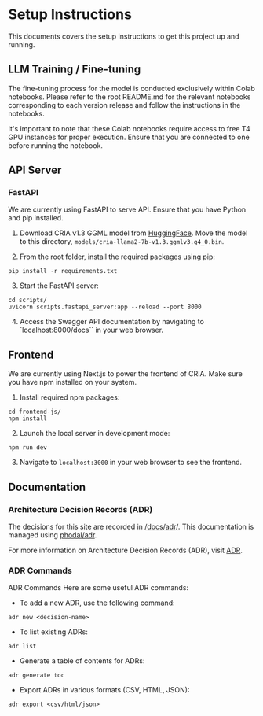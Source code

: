 # Setup Instructions

This documents covers the setup instructions to get this project up and running.

## LLM Training / Fine-tuning

The fine-tuning process for the model is conducted exclusively within Colab notebooks. Please refer to the root README.md for the relevant notebooks corresponding to each version release and follow the instructions in the notebooks.

It's important to note that these Colab notebooks require access to free T4 GPU instances for proper execution. Ensure that you are connected to one before running the notebook.

## API Server

### FastAPI

We are currently using FastAPI to serve API. Ensure that you have Python and pip installed.

1. Download CRIA v1.3 GGML model from [HuggingFace](https://huggingface.co/davzoku/cria-llama2-7b-v1.3-GGML). Move the model to this directory, `models/cria-llama2-7b-v1.3.ggmlv3.q4_0.bin`.

2. From the root folder, install the required packages using pip:

```
pip install -r requirements.txt
```

3. Start the FastAPI server:

```
cd scripts/
uvicorn scripts.fastapi_server:app --reload --port 8000
```

4. Access the Swagger API documentation by navigating to `localhost:8000/docs`` in your web browser.

## Frontend

We are currently using Next.js to power the frontend of CRIA. Make sure you have npm installed on your system.

1. Install required npm packages:

```
cd frontend-js/
npm install
```

2. Launch the local server in development mode:

```
npm run dev
```

3. Navigate to `localhost:3000` in your web browser to see the frontend.

## Documentation

### Architecture Decision Records (ADR)

The decisions for this site are recorded in [/docs/adr/](/docs/adr/). This documentation is managed using [phodal/adr](https://github.com/phodal/adr).

For more information on Architecture Decision Records (ADR), visit [ADR](https://adr.github.io/).

### ADR Commands

ADR Commands
Here are some useful ADR commands:

- To add a new ADR, use the following command:

```
adr new <decision-name>
```

- To list existing ADRs:

```
adr list
```

- Generate a table of contents for ADRs:

```
adr generate toc
```

- Export ADRs in various formats (CSV, HTML, JSON):

```
adr export <csv/html/json>
```
